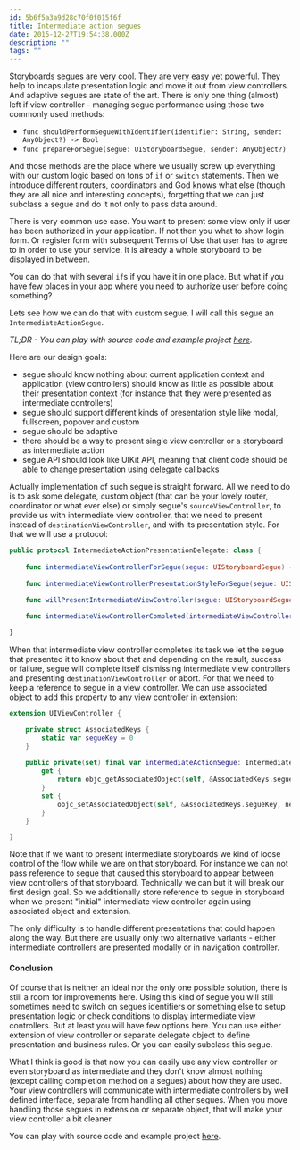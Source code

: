 ```yaml
---
id: 5b6f5a3a9d28c70f0f015f6f
title: Intermediate action segues
date: 2015-12-27T19:54:38.000Z
description: ""
tags: ""
---
```


Storyboards segues are very cool. They are very easy yet powerful. They help to incapsulate presentation logic and move it out from view controllers. And adaptive segues are state of the art. There is only one thing (almost) left if view controller - managing segue performance using those two commonly used methods:

<!-- description -->

- `func shouldPerformSegueWithIdentifier(identifier: String, sender: AnyObject?) -> Bool`
- `func prepareForSegue(segue: UIStoryboardSegue, sender: AnyObject?)`

And those methods are the place where we usually screw up everything with our custom logic based on tons of `if` or `switch` statements. Then we introduce different routers, coordinators and God knows what else (though they are all nice and interesting concepts), forgetting that we can just subclass a segue and do it not only to pass data around.

There is very common use case. You want to present some view only if user has been authorized in your application. If not then you what to show login form. Or register form with subsequent Terms of Use that user has to agree to in order to use your service. It is already a whole storyboard to be displayed in between.

You can do that with several `if`s if you have it in one place. But what if you have few places in your app where you need to authorize user before doing something?

Lets see how we can do that with custom segue. I will call this segue an `IntermediateActionSegue`.

_TL;DR - You can play with source code and example project [here](https://github.com/ilyapuchka/IntermediateActionSegue)._

Here are our design goals:

- segue should know nothing about current application context and application (view controllers) should know as little as possible about their presentation context (for instance that they were presented as intermediate controllers)
- segue should support different kinds of presentation style like modal, fullscreen, popover and custom
- segue should be adaptive
- there should be a way to present single view controller or a storyboard as intermediate action
- segue API should look like UIKit API, meaning that client code should be able to change presentation using delegate callbacks

Actually implementation of such segue is straight forward. All we need to do is to ask some delegate, custom object (that can be your lovely router, coordinator or what ever else) or simply segue's `sourceViewController`, to provide us with intermediate view controller, that we need to present instead of `destinationViewController`, and with its presentation style. For that we will use a protocol:

```swift
public protocol IntermediateActionPresentationDelegate: class {
    
    func intermediateViewControllerForSegue(segue: UIStoryboardSegue) -> UIViewController?
    
    func intermediateViewControllerPresentationStyleForSegue(segue: UIStoryboardSegue) -> IntermediateActionSeguePresentationStyle
    
    func willPresentIntermediateViewController(segue: UIStoryboardSegue, intermediateViewController: UIViewController)

    func intermediateViewControllerCompleted(intermediateViewController: UIViewController, success: Bool, completionData: AnyObject?) -> Bool

}
```

When that intermediate view controller completes its task we let the segue that presented it to know about that and depending on the result, success or failure, segue will complete itself dismissing intermediate view controllers and presenting `destinationViewController` or abort. For that we need to keep a reference to segue in a view controller. We can use associated object to add this property to any view controller in extension:

```swift
extension UIViewController {

    private struct AssociatedKeys {
        static var segueKey = 0
    }
    
    public private(set) final var intermediateActionSegue: IntermediateActionSegue? {
        get {
            return objc_getAssociatedObject(self, &AssociatedKeys.segueKey) as? IntermediateActionSegue ?? storyboard?.intermediateActionSegue
        }
        set {
            objc_setAssociatedObject(self, &AssociatedKeys.segueKey, newValue, objc_AssociationPolicy.OBJC_ASSOCIATION_RETAIN_NONATOMIC)
        }
    }

}
```

Note that if we want to present intermediate storyboards we kind of loose control of the flow while we are on that storyboard. For instance we can not pass reference to segue that caused this storyboard to appear between view controllers of that storyboard. Technically we can but it will break our first design goal. So we additionally store reference to segue in storyboard when we present "initial" intermediate view controller again using associated object and extension.

The only difficulty is to handle different presentations that could happen along the way. But there are usually only two alternative variants - either intermediate controllers are presented modally or in navigation controller.

#### Conclusion

Of course that is neither an ideal nor the only one possible solution, there is still a room for improvements here. Using this kind of segue you will still sometimes need to switch on segues identifiers or something else to setup presentation logic or check conditions to display intermediate view controllers. But at least you will have few options here. You can use either extension of view controller or separate delegate object to define presentation and business rules. Or you can easily subclass this segue.

What I think is good is that now you can easily use any view controller or even storyboard as intermediate and they don't know almost nothing (except calling completion method on a segues) about how they are used. Your view controllers will communicate with intermediate controllers by well defined interface, separate from handling all other segues. When you move handling those segues in extension or separate object, that will make your view controller a bit cleaner.

You can play with source code and example project [here](https://github.com/ilyapuchka/IntermediateActionSegue).
